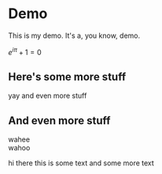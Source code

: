 # Demo

This is my demo. It's a, you know, demo. 

$e^{i\pi} + 1 = 0$

## Here's some more stuff

yay and even more stuff

## And even more stuff

wahee<br/>wahoo

hi there this is some text and some more text
